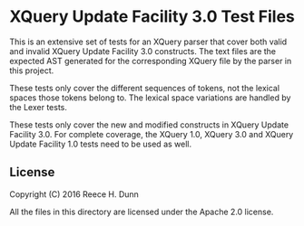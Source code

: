 # XQuery Update Facility 3.0 Test Files

This is an extensive set of tests for an XQuery parser that cover both
valid and invalid XQuery Update Facility 3.0 constructs. The text files are
the expected AST generated for the corresponding XQuery file by the parser
in this project.

These tests only cover the different sequences of tokens, not the lexical
spaces those tokens belong to. The lexical space variations are handled by
the Lexer tests.

These tests only cover the new and modified constructs in XQuery Update
Facility 3.0. For complete coverage, the XQuery 1.0, XQuery 3.0 and XQuery
Update Facility 1.0 tests need to be used as well.

## License

Copyright (C) 2016 Reece H. Dunn

All the files in this directory are licensed under the Apache 2.0 license.
